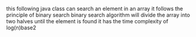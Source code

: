 this following java class can search an element in an array
it follows the principle of binary search
binary search algorithm will divide the array into two halves until the element is found
it has the time complexity of log(n)base2